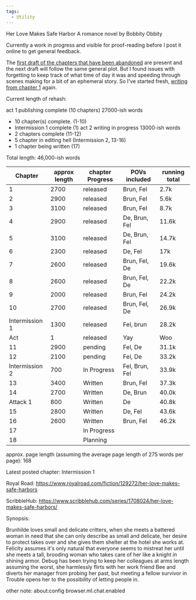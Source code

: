 ```yaml
---
tags:
  - Utility
---
```

Her Love Makes Safe Harbor
A romance novel by Bobbity Obbity

Currently a work in progress and visible for proof-reading before I post it online to get general feedback.

The [first draft of the chapters that have been abandoned](https://github.com/RobbingSpree/HLMSH-Novel/blob/main/chapters_as_imported/Chapter0.md) are present and the next draft will follow the same general plot. 
But I found issues with forgetting to keep track of what time of day it was and speeding through scenes making for a bit of an ephemeral story.
So I've started fresh, [writing from chapter 1](https://github.com/RobbingSpree/HLMSH-Novel/blob/main/new%20chapters%202nd%20attempt/Chapter%201.md) again.

Current length of rehash:

act 1 publishing complete (10 chapters) 27000-ish words
- 10 chapter(s) complete. (1-10)
- Intermission 1 complete (1)
act 2 writing in progress 13000-ish words
- 2 chapters complete (11-12)
- 5 chapter in editing hell (Intermission 2, 13-16)
- 1 chapter being written (17)

Total length: 46,000-ish words

| Chapter        | approx length | chapter Progress | POVs included  | running total |
| -------------- | ------------- | ---------------- | -------------- | ------------- |
| 1              | 2700          | released         | Brun, Fel      | 2.7k          |
| 2              | 2900          | released         | Brun, Fel      | 5.6k          |
| 3              | 3100          | released         | Brun, Fel      | 8.7k          |
| 4              | 2900          | released         | De, Brun, Fel  | 11.6k         |
| 5              | 3100          | released         | De, Brun, Fel  | 14.7k         |
| 6              | 2300          | released         | De, Fel        | 17k           |
| 7              | 2600          | released         | Brun, Fel, De  | 19.6k         |
| 8              | 2600          | released         | Brun, Fel, De  | 22.2k         |
| 9              | 2000          | released         | Brun, Fel      | 24.2k         |
| 10             | 2700          | released         | Brun, Fel, De  | 26.9k         |
| Intermission 1 | 1300          | released         | Fel, brun      | 28.2k         |
| Act            | 1             | released         | Yay            | Woo           |
| 11             | 2900          | pending          | Fel, De        | 31.1k         |
| 12             | 2100          | pending          | Fel, De        | 33.2k         |
| Intermission 2 | 700           | In Progress      | Fel, Brun, Fel | 33.9k         |
| 13             | 3400          | Written          | Brun, Fel      | 37.3k         |
| 14             | 2700          | Written          | De, Brun       | 40.0k         |
| Attack 1       | 800           | Written          | De             | 40.8k         |
| 15             | 2800          | Written          | De, Fel        | 43.6k         |
| 16             | 2600          | Written          | Brun, Fel      | 46.2k         |
| 17             |               | In Progress      |                |               |
| 18             |               | Planning         |                |               |
approx. page length (assuming the average page length of 275 words per page): 168

Latest posted chapter: 
Intermission 1

Royal Road: https://www.royalroad.com/fiction/129272/her-love-makes-safe-harbors

ScribbleHub: https://www.scribblehub.com/series/1708024/her-love-makes-safe-harbors/

Synopsis:

Brunhilde loves small and delicate critters, when she meets a battered woman in need that she can only describe as small and delicate, her desire to protect takes over and she gives them shelter at the hotel she works at.
Felicity assumes it's only natural that everyone seems to mistreat her until she meets a tall, brooding woman who takes care of her like a knight in shining armor.
Debug has been trying to keep her colleagues at arms length assuming the worst, she harmlessly flirts with her work friend Bee and diverts her manager from probing her past, but meeting a fellow survivor in Trouble opens her to the possibility of letting people in.


other note:
about:config
browser.ml.chat.enabled